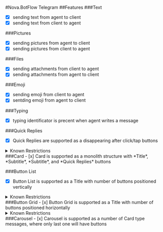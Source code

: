 #Nova.BotFlow Telegram
##Features
###Text
- [x] sending text from agent to client
- [x] sending text from client to agent

###Pictures
- [x] sending pictures from agent to client
- [x] sending pictures from client to agent

###Files
- [x] sending attachments from client to agent
- [x] sending attachments from agent to client

###Emoji
- [x] sending emoji from client to agent
- [x] sentding emoji from agent to client

###Typing
- [x] typing identificator is precent when agent writes a message

###Quick Replies
- [x] Quick Replies are supported as a disappearing after click/tap buttons
<details><summary>Known Restrictions</summary>
<p>
```
Inline Keyboard:
Maximum 8 buttons per row
Maximum 100 button rows
```
</p>
</details>
###Card
- [x] Card is supported as a monolith structure with *Title*, *Subtitle*, *Subtitle*, and *Quick Replies* buttons

###Button List
- [x] Button List is supported as a Title with number of buttons positioned vertically 
<details><summary>Known Restrictions</summary>
<p>
```
Maximum 100 button rows
```
</p>
</details>
###Button Grid
- [x] Button Grid is supported as a Title with number of buttons positioned horizontally 
<details><summary>Known Restrictions</summary>
<p>
```
Maximum 8 buttons per row
```
</p>
</details>
###Carousel
- [x] Carousel is supported as a number of Card type messages, where only last one will have buttons 
